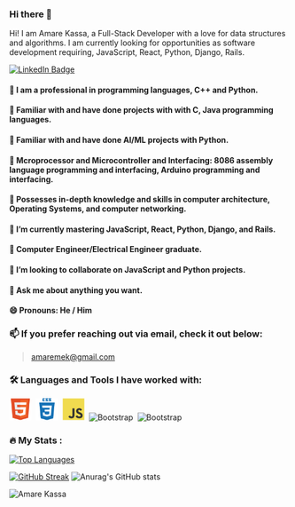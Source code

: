 ### Hi there 👋

Hi! I am Amare Kassa, a Full-Stack Developer with a love for data structures and algorithms. I am currently looking for opportunities as software development requiring, JavaScript, React, Python, Django, Rails.

<div>
  <a href="https://www.linkedin.com/in/amare-kassa-90/">
    <img src="https://img.shields.io/badge/LinkedIn-blue?style=for-the-badge&logo=linkedin&logoColor=white" alt="LinkedIn Badge"/>
  </a>
</div>

#### 🌱 I am a professional in programming languages, C++ and Python.
#### 🌱 Familiar with and have done projects with with C, Java programming languages.
#### 🌱 Familiar with and have done AI/ML projects with Python.
#### 🌱 Mcroprocessor and Microcontroller and Interfacing: 8086 assembly language programming and interfacing, Arduino programming and interfacing.
#### 🌱 Possesses in-depth knowledge and skills in computer architecture, Operating Systems, and computer networking.
#### 🌱 I’m currently mastering JavaScript, React, Python, Django, and Rails.
#### 🌱 Computer Engineer/Electrical Engineer graduate.
#### 👯 I’m looking to collaborate on JavaScript and Python projects.
#### 💬 Ask me about anything you want.
#### 😄 Pronouns: He / Him

### 📫 If you prefer reaching out via email, check it out below:
> [amaremek@gmail.com](https://www.gmail.com)

### :hammer_and_wrench: Languages and Tools I have worked with:

<div>
  <img src="https://github.com/devicons/devicon/blob/master/icons/html5/html5-original.svg" title="HTML5" alt="HTML" width="40" height="40"/>&nbsp;
  <img src="https://github.com/devicons/devicon/blob/master/icons/css3/css3-plain-wordmark.svg"  title="CSS3" alt="CSS" width="40" height="40"/>&nbsp;
  <img src="https://github.com/devicons/devicon/blob/master/icons/javascript/javascript-original.svg" title="JavaScript" alt="JavaScript" width="40"      height="40"/>&nbsp;
  <img src="https://cdn.jsdelivr.net/gh/devicons/devicon/icons/bootstrap/bootstrap-original-wordmark.svg" title="Bootstrap" alt="Bootstrap" width="40"   height="40"/>&nbsp;
  <img src="https://github.com/FortAwesome/Font-Awesome/issues/6693" title="Bootstrap" alt="Bootstrap" width="40"   height="40"/>&nbsp;
</div>


### :fire: My Stats :
[![Top Languages](https://github-readme-stats.vercel.app/api/top-langs/?username=amare1990&layout=compact&langs_count=8&bg_color=0,52fa5a21,4dfcff21,c64dff21&theme=tokyonight)](https://github.com/amare1990/github-readme-stats)

[![GitHub Streak](http://github-readme-streak-stats.herokuapp.com?user=amare1990&show_icons=true&layout=compact&langs_count=8&bg_color=0,52fa5a21,4dfcff21,c64dff21&theme=tokyonight)](https://git.io/streak-stats)
![Anurag's GitHub stats](https://github-readme-stats.vercel.app/api?username=amare1990&show_icons=true&layout=compact&langs_count=8&bg_color=0,52fa5a21,4dfcff21,c64dff21&theme=tokyonight)


<p align="left"> <img src="https://komarev.com/ghpvc/?username=amare1990&label=Profile%20views&color=blueviolet&style=flat" alt="Amare Kassa" /> </p>
